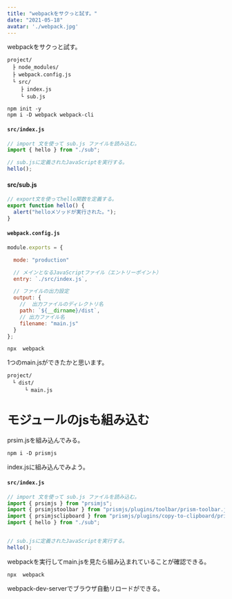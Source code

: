 ```yaml
---
title: "webpackをサクっと試す。"
date: "2021-05-18"
avatar: './webpack.jpg'
---
```


webpackをサクっと試す。

```none
project/
　├ node_modules/
　├ webpack.config.js
　└ src/
　 　├ index.js
　 　└ sub.js
```

```npm
npm init -y
npm i -D webpack webpack-cli
```
#### **`src/index.js`**

```javascript
// import 文を使って sub.js ファイルを読み込む。
import { hello } from "./sub";

// sub.jsに定義されたJavaScriptを実行する。
hello();
```

#### **src/sub.js**
```javascript
// export文を使ってhello関数を定義する。
export function hello() {
  alert("helloメソッドが実行された。");
}
```

#### **`webpack.config.js`**
```javascript
module.exports = {

  mode: "production"

  // メインとなるJavaScriptファイル（エントリーポイント）
  entry: `./src/index.js`,

  // ファイルの出力設定
  output: {
    //  出力ファイルのディレクトリ名
    path: `${__dirname}/dist`,
    // 出力ファイル名
    filename: "main.js"
  }
};
```

```npm
npx  webpack
```

1つのmain.jsができたかと思います。
```none
project/
　└ dist/
　    └ main.js
```

# モジュールのjsも組み込む

prsim.jsを組み込んでみる。
```none
npm i -D prismjs
```

index.jsに組み込んでみよう。
#### **`src/index.js`**
```javascript
// import 文を使って sub.js ファイルを読み込む。
import { prsimjs } from "prsimjs";
import { prsimjstoolbar } from "prismjs/plugins/toolbar/prism-toolbar.js";
import { prsimjsclipboard } from "prismjs/plugins/copy-to-clipboard/prism-copy-to-clipboard.js"
import { hello } from "./sub";


// sub.jsに定義されたJavaScriptを実行する。
hello();
```

webpackを実行してmain.jsを見たら組み込まれていることが確認できる。
```npm
npx  webpack
```



webpack-dev-serverでブラウザ自動リロードができる。

